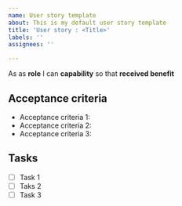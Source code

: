 ```yaml
---
name: User story template
about: This is my default user story template
title: 'User story : <Title>'
labels: ''
assignees: ''

---
```


As as **role** I can **capability** so that **received benefit**

## Acceptance criteria
  * Acceptance criteria 1:
  * Acceptance criteria 2:
  * Acceptance criteria 3:

 ## Tasks
 - [ ] Task 1
 - [ ] Taks 2
 - [ ] Task 3

